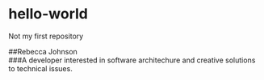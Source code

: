 # hello-world
Not my first repository

##Rebecca Johnson  
###A developer interested in software architechure and creative solutions to technical issues.
